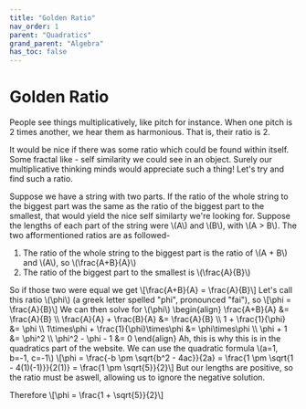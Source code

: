 ```yaml
---
title: "Golden Ratio"
nav_order: 1
parent: "Quadratics"
grand_parent: "Algebra"
has_toc: false
---
```


# Golden Ratio

People see things multiplicatively, like pitch for instance. When one pitch is 2 times another, we hear them as harmonious.
That is, their ratio is 2.

It would be nice if there was some ratio which could be found within itself. 
Some fractal like - self similarity we could see in an object.
Surely our multiplicative thinking minds would appreciate such a thing!
Let's try and find such a ratio.

Suppose we have a string with two parts. If the ratio of the whole string to the biggest part was the same as the ratio of the biggest part to the smallest,
that would yield the nice self similarty we're looking for.
Suppose the lengths of each part of the string were \\(A\\) and \\(B\\), with \\(A > B\\).
The two afformentioned ratios are as followed-
1. The ratio of the whole string to the biggest part is the ratio of \\(A + B\\) and \\(A\\), so \\(\frac{A+B}{A}\\)
2. The ratio of the biggest part to the smallest is \\(\frac{A}{B}\\)

So if those two were equal we get
\\[\frac{A+B}{A} = \frac{A}{B}\\]
Let's call this ratio \\(\phi\\) (a greek letter spelled "phi", pronounced "fai"), so
\\[\phi = \frac{A}{B}\\]
We can then solve for \\(\phi\\)
\\begin{align}
\\frac{A+B}{A} &= \\frac{A}{B} \\\\
\\frac{A}{A} + \\frac{B}{A} &= \\frac{A}{B} \\\\
1 + \\frac{1}{\phi} &= \phi \\\\
1\times\phi + \\frac{1}{\phi}\times\phi &= \phi\times\phi \\\\
\phi + 1 &= \phi^2 \\\\
\phi^2 - \phi - 1 &= 0
\\end{align}
Ah, this is why this is in the quadratics part of the website.
We can use the quadratic formula \\(a=1, b=-1, c=-1\\)
\\[\phi = \frac{-b \pm \sqrt{b^2 - 4ac}}{2a} = \frac{1 \pm \sqrt{1 - 4(1)(-1)}}{2(1)} = \frac{1 \pm \sqrt{5}}{2}\\]
But our lengths are positive, so the ratio must be aswell, allowing us to ignore the negative solution.

Therefore
\\[\phi = \frac{1 + \sqrt{5}}{2}\\]